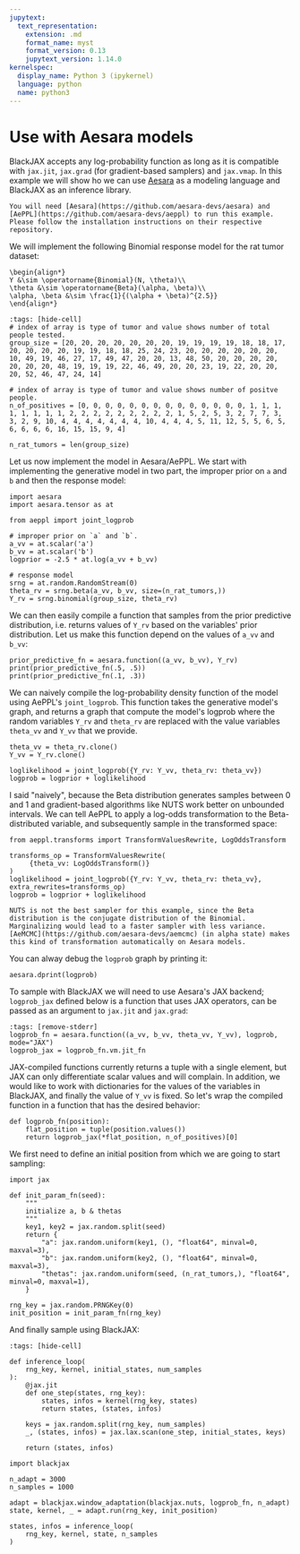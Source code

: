 ```yaml
---
jupytext:
  text_representation:
    extension: .md
    format_name: myst
    format_version: 0.13
    jupytext_version: 1.14.0
kernelspec:
  display_name: Python 3 (ipykernel)
  language: python
  name: python3
---
```


# Use with Aesara models

BlackJAX accepts any log-probability function as long as it is compatible with `jax.jit`, `jax.grad` (for gradient-based samplers) and `jax.vmap`. In this example we will show ho we can use [Aesara](https://github.com/aesara-devs/aesara) as a modeling language and BlackJAX as an inference library.

``` {admonition} Before you start
You will need [Aesara](https://github.com/aesara-devs/aesara) and [AePPL](https://github.com/aesara-devs/aeppl) to run this example. Please follow the installation instructions on their respective repository.
```

We will implement the following Binomial response model for the rat tumor dataset:

``` {math}
\begin{align*}
Y &\sim \operatorname{Binomial}(N, \theta)\\
\theta &\sim \operatorname{Beta}(\alpha, \beta)\\
\alpha, \beta &\sim \frac{1}{(\alpha + \beta)^{2.5}}
\end{align*}
```

```{code-cell} ipython3
:tags: [hide-cell]
# index of array is type of tumor and value shows number of total people tested.
group_size = [20, 20, 20, 20, 20, 20, 20, 19, 19, 19, 19, 18, 18, 17, 20, 20, 20, 20, 19, 19, 18, 18, 25, 24, 23, 20, 20, 20, 20, 20, 20, 10, 49, 19, 46, 27, 17, 49, 47, 20, 20, 13, 48, 50, 20, 20, 20, 20, 20, 20, 20, 48, 19, 19, 19, 22, 46, 49, 20, 20, 23, 19, 22, 20, 20, 20, 52, 46, 47, 24, 14]

# index of array is type of tumor and value shows number of positve people.
n_of_positives = [0, 0, 0, 0, 0, 0, 0, 0, 0, 0, 0, 0, 0, 0, 1, 1, 1, 1, 1, 1, 1, 1, 2, 2, 2, 2, 2, 2, 2, 2, 2, 1, 5, 2, 5, 3, 2, 7, 7, 3, 3, 2, 9, 10, 4, 4, 4, 4, 4, 4, 4, 10, 4, 4, 4, 5, 11, 12, 5, 5, 6, 5, 6, 6, 6, 6, 16, 15, 15, 9, 4]

n_rat_tumors = len(group_size)
```

Let us now implement the model in Aesara/AePPL. We start with implementing the generative model in two part, the improper prior on `a` and `b` and then the response model:

```{code-cell} ipython3
import aesara
import aesara.tensor as at

from aeppl import joint_logprob

# improper prior on `a` and `b`.
a_vv = at.scalar('a')
b_vv = at.scalar('b')
logprior = -2.5 * at.log(a_vv + b_vv)

# response model
srng = at.random.RandomStream(0)
theta_rv = srng.beta(a_vv, b_vv, size=(n_rat_tumors,))
Y_rv = srng.binomial(group_size, theta_rv)
```

We can then easily compile a function that samples from the prior predictive distribution, i.e. returns values of `Y_rv` based on the variables' prior distribution. Let us make this function depend on the values of `a_vv` and `b_vv`:

```{code-cell} ipython3
prior_predictive_fn = aesara.function((a_vv, b_vv), Y_rv)
print(prior_predictive_fn(.5, .5))
print(prior_predictive_fn(.1, .3))
```

We can naively compile the log-probability density function of the model using AePPL's `joint_logprob`. This function takes the generative model's graph, and returns a graph that compute the model's logprob where the random variables `Y_rv` and `theta_rv` are replaced with the value variables `theta_vv` and `Y_vv` that we provide.

```{code-cell} ipython3
theta_vv = theta_rv.clone()
Y_vv = Y_rv.clone()

loglikelihood = joint_logprob({Y_rv: Y_vv, theta_rv: theta_vv})
logprob = logprior + loglikelihood
```

I said "naively", because the Beta distribution generates samples between 0 and 1 and gradient-based algorithms like NUTS work better on unbounded intervals. We can tell AePPL to apply a log-odds transformation to the Beta-distributed variable, and subsequently sample in the transformed space:

```{code-cell} ipython3
from aeppl.transforms import TransformValuesRewrite, LogOddsTransform

transforms_op = TransformValuesRewrite(
     {theta_vv: LogOddsTransform()}
)
loglikelihood = joint_logprob({Y_rv: Y_vv, theta_rv: theta_vv}, extra_rewrites=transforms_op)
logprob = logprior + loglikelihood
```


```{note}
NUTS is not the best sampler for this example, since the Beta distribution is the conjugate distribution of the Binomial. Marginalizing would lead to a faster sampler with less variance. [AeMCMC](https://github.com/aesara-devs/aemcmc) (in alpha state) makes this kind of transformation automatically on Aesara models.
```

You can alway debug the `logprob` graph by printing it:

```{code-cell} ipython3
aesara.dprint(logprob)
```

To sample with BlackJAX we will need to use Aesara's JAX backend; `logprob_jax` defined below is a function that uses JAX operators, can be passed as an argument to `jax.jit` and `jax.grad`:

```{code-cell} ipython3
:tags: [remove-stderr]
logprob_fn = aesara.function((a_vv, b_vv, theta_vv, Y_vv), logprob, mode="JAX")
logprob_jax = logprob_fn.vm.jit_fn
```

JAX-compiled functions currently returns a tuple with a single element, but JAX can only differentiate scalar values and will complain. In addition, we would like to work with dictionaries for the values of the variables in BlackJAX, and finally the value of `Y_vv` is fixed. So let's wrap the compiled function in a function that has the desired behavior:

```{code-cell}
def logprob_fn(position):
    flat_position = tuple(position.values())
    return logprob_jax(*flat_position, n_of_positives)[0]
```

We first need to define an initial position from which we are going to start sampling:

```{code-cell} ipython3
import jax

def init_param_fn(seed):
    """
    initialize a, b & thetas
    """
    key1, key2 = jax.random.split(seed)
    return {
        "a": jax.random.uniform(key1, (), "float64", minval=0, maxval=3),
        "b": jax.random.uniform(key2, (), "float64", minval=0, maxval=3),
        "thetas": jax.random.uniform(seed, (n_rat_tumors,), "float64", minval=0, maxval=1),
    }

rng_key = jax.random.PRNGKey(0)
init_position = init_param_fn(rng_key)
```

And finally sample using BlackJAX:

```{code-cell} ipython3
:tags: [hide-cell]

def inference_loop(
    rng_key, kernel, initial_states, num_samples
):
    @jax.jit
    def one_step(states, rng_key):
        states, infos = kernel(rng_key, states)
        return states, (states, infos)

    keys = jax.random.split(rng_key, num_samples)
    _, (states, infos) = jax.lax.scan(one_step, initial_states, keys)

    return (states, infos)
```

```{code-cell} ipython3
import blackjax

n_adapt = 3000
n_samples = 1000

adapt = blackjax.window_adaptation(blackjax.nuts, logprob_fn, n_adapt)
state, kernel, _ = adapt.run(rng_key, init_position)

states, infos = inference_loop(
    rng_key, kernel, state, n_samples
)
```
